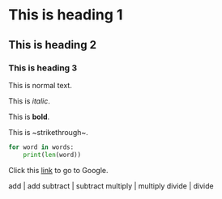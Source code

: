 # This is heading 1
## This is heading 2
### This is heading 3

This is normal text. 

This is *italic*.

This is **bold**.

This is ~strikethrough~.

```python
for word in words:
    print(len(word))
```

Click this [link](http://www.google.com) to go to Google.

add | add
subtract | subtract
multiply | multiply
divide | divide

